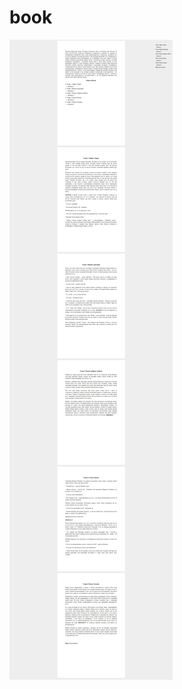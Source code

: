 # book

<p>
	<img src="https://raw.githubusercontent.com/MaxZenk/book/master/book.jpg" alt="book">
</p>
